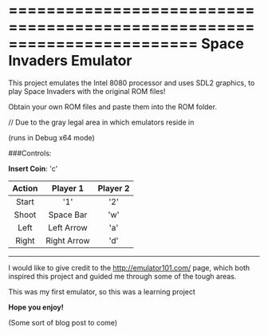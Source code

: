 ========================================================================
Space Invaders Emulator
========================================================================

This project emulates the Intel 8080 processor and uses SDL2 graphics, 
to play Space Invaders with the original ROM files!


Obtain your own ROM files and paste them into the ROM folder.

// Due to the gray legal area in which emulators reside in


(runs in Debug x64 mode)

###Controls:

**Insert Coin**: 'c'

| Action  	|Player 1|  Player 2|
| :---:|:-------------:| :-----:|
|Start | '1' 		   | '2'|
|Shoot | Space Bar	   | 'w'|
|Left  | Left Arrow	   |'a'	|
|Right |Right Arrow	   |'d'	|

___
	

I would like to give credit to the http://emulator101.com/ page, which both inspired this project
and guided me through some of the tough areas.



This was my first emulator, so this was a learning project

**Hope you enjoy!**

(Some sort of blog post to come)
